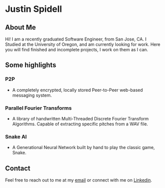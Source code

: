 # Justin Spidell #
## About Me ##

Hi! I am a recently graduated Software Engineer, from San Jose, CA. I Studied at the University of Oregon, and am currently looking for work. 
Here you will find finished and incomplete projects, I work on them as I can.

## Some highlights ##

### P2P ###
 - A completely encrypted, locally stored Peer-to-Peer web-based messaging system.

### Parallel Fourier Transforms ###
 - A library of handwritten Multi-Threaded Discrete Fourier Transform Algorithms. Capable of extracting specific pitches from a WAV file.

### Snake AI ###
 - A Generational Neural Network built by hand to play the classic game, Snake.

## Contact ##

Feel free to reach out to me at my [email](mailto:justintspidell@gmail.com) or connect with me on [Linkedin](https://www.linkedin.com/in/justinspidell1427/).
